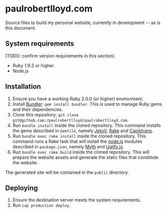 # paulrobertlloyd.com

Source files to build my personal website, currently in development -- as is this document.

## System requirements
(TODO: confirm version requirements in this section)

* Ruby 1.9.2 or higher
* Node.js

## Installation

1. Ensure you have a working Ruby 2.0.0 (or higher) environment.
2. Install [Bundler][1]: `gem install bundler`. This is used to manage Ruby gems and their dependencies.
3. Clone this repository: `git clone git@github.com:/paulrobertlloyd/paulrobertlloyd.com`.
4. Run `bundle install` inside the cloned repository. This command installs the gems described in `Gemfile`, namely [Jekyll][2], [Rake][3] and [Capistrano][4].
5. Run `bundle exec rake install` inside the cloned repository. This command runs a Rake task that will install the [node.js][5] modules described in `package.json`, namely [Myth][6] and [Uglify.js][7].
6. Run `bundle exec rake build` inside the cloned repository. This will prepare the website assets and generate the static files that constitute the website.

The generated site will be contained in the `public` directory.

## Deploying

1. Ensure the destination server meets the system requirements.
2. Run `cap production deploy`.

[1]: http://bundler.io "Bundler website"
[2]: https://jekyllrb.com "Jekyll repository"
[3]: http://rake.rubyforge.org "RAKE - Ruby Make"
[4]: http://capistranorb.com "Remote server automation and deployment"
[5]: http://nodejs.org "node.js website"
[6]: http://myth.io "Myth CSS preprocessor"
[7]: https://github.com/mishoo/UglifyJS "Uglify JS parser/compressor/beautifier"